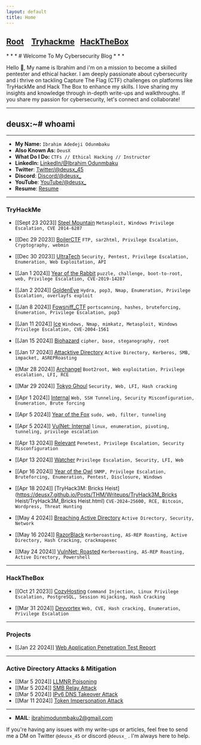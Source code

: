 ```yaml
---
layout: default
title: Home
---
```

<h2 class="mume-header" id="mainindexhtml-nbspnbsp-contactcontacthtml"><a href="./index.html">Root</a>&#xA0;&#xA0;&#xA0; <a href="/Posts/THM/index.html">Tryhackme</a>&#xA0;&#xA0;&#xA0;<a href="/Posts/HTB/index.html">HackTheBox</a>&#xA0;&#xA0;&#xA0;</h2>
<script src="https://tryhackme.com/badge/1528520"></script>
* * *
# Welcome To My Cybersecurity Blog
* * *

Hello 👋, My name is  Ibrahim and i'm on a mission to become a skilled pentester and ethical hacker. I am deeply passionate about cybersecurity and i thrive on tackling Capture The Flag (CTF) challenges on platforms like TryHackMe and Hack The Box to enhance my skills. I love sharing my insights and knowledge through in-depth write-ups and walkthroughs. If you share my passion for cybersecurity, let's connect and collaborate!
* * *
## deusx:~# whoami
* * *

- **My Name:** `Ibrahim Adedeji Odunmbaku`
- **Also Known As:** `DeusX`
- **What Do I Do:** `CTFs // Ethical Hacking // Instructor`
- **LinkedIn:** [LinkedIn/@Ibrahim Odunmbaku](https://www.linkedin.com/in/ibrahim-odunmbaku-8639a811b/)
- **Twitter**: [Twitter/@deusx_45](https://twitter.com/deusx_45)
- **Discord**: [Discord/@deusx_](https://discord.com/channels/@deusx_)
- **YouTube**: [YouTube/@deusx_](https://youtube.com/@Deus-X?si=FD4r1RL5HrpbkQPd)
- **Resume**: [Resume](https://drive.google.com/file/d/10aAzXc02c7j2D3uZ2JGO-SGhlyJ6b15P/view?usp=sharing)
  
* * *
### **TryHackMe**

- [[Sept 23 2023]] [Steel Mountain](https://deusx7.github.io/Posts/THM/Writeups/Steel_Mountain/Steel_Mountain.html) `Metasploit, Windows Privilege Escalation, CVE 2014-6287`

- [[Dec 29 2023]] [BoilerCTF](https://deusx7.github.io/Posts/THM/Writeups/BoilerCTF/BoilerCTF.html) `FTP, sar2html, Privilege Escalation, Cryptography, webmin`

- [[Dec 30 2023]] [UltraTech](https://deusx7.github.io/Posts/THM/Writeups/UltraTech/UltraTech.html) `Security, Pentest, Privilege Escalation, Enumeration, Web Exploitation, API`

-  [[Jan 1 2024]] [Year of the Rabbit](https://deusx7.github.io/Posts/THM/Writeups/Year_of_the_Rabbit/Year_of_the_Rabbit.html) `puzzle, challenge, boot-to-root, web, Privilege Escalation, CVE-2019-14287`

-  [[Jan 2 2024]] [GoldenEye](https://deusx7.github.io/Posts/THM/Writeups/GoldenEye/GoldenEye.html) `Hydra, pop3, Nmap, Enumeration, Privilege Escalation, overlayfs exploit` 

- [[Jan 8 2024]] [Fowsniff_CTF](https://deusx7.github.io/Posts/THM/Writeups/Fowsniff_CTF/Fowsniff_CTF.html) `portscanning, hashes, bruteforcing, Enumeration, Privilege Escalation, pop3`

- [[Jan 11 2024]] [Ice](https://deusx7.github.io/Posts/THM/Writeups/Ice/Ice.html) `Windows, Nmap, mimkatz, Metasploit, Windows Privilege Escalation, CVE-2004-1561`

- [[Jan 15 2024]] [Biohazard](https://deusx7.github.io/Posts/THM/Writeups/Biohazard/Biohazard.html) `cipher, base, steganography, root`

- [[Jan 17 2024]] [Attacktive Directory](https://deusx7.github.io/Posts/THM/Writeups/Attacktive_Directory/Attacktive_Directory.html) `Active Directory, Kerberos, SMB, impacket, ASREPRoasting`

- [[Mar 28 2024]] [Archangel](https://deusx7.github.io/Posts/THM/Writeups/Archangel/Archangel.html) `Boot2root, Web exploitation, Privilege escalation, LFI, RCE`

- [[Mar 29 2024]] [Tokyo Ghoul](https://deusx7.github.io/Posts/THM/Writeups/Tokyo_Ghoul/Tokyo_Ghoul.html) `Security, Web, LFI, Hash cracking`

- [[Apr 1 2024]] [Internal](https://deusx7.github.io/Posts/THM/Writeups/Internal/Internal.html) `Web, SSH Tunneling, Security Misconfiguration, Enumeration, Brute forcing`

- [[Apr 5 2024]] [Year of the Fox](https://deusx7.github.io/Posts/THM/Writeups/Year_of_the_Fox/Year_of_the_Fox.html) `sudo, web, filter, tunneling` 

- [[Apr 5 2024]] [VulNet: Internal](https://deusx7.github.io/Posts/THM/Writeups/VulNet_Internal/VulNet_Internal.html)  `linux, enumeration, pivoting, tunneling, privilege escalation`

- [[Apr 13 2024]] [Relevant](https://deusx7.github.io/Posts/THM/Writeups/Relevant/Relevant.html) `Penetest, Privilege Escalation, Security Misconfiguration` 

- [[Apr 13 2024]] [Watcher](https://deusx7.github.io/Posts/THM/Writeups/Watcher/Watcher.html) `Privilege Escalation, Security, LFI, Web`

- [[Apr 16 2024]] [Year of the Owl](https://deusx7.github.io/Posts/THM/Writeups/Year_of_the_Owl/Year_of_the_Owl.html) `SNMP, Privilege Escalation, Bruteforcing, Enumeration, Pentest, Disclosure, Windows`

- [[Apr 18 2024]] [TryHack3M: Bricks Heist](https://deusx7.github.io/Posts/THM/Writeups/TryHack3M_Bricks Heist/TryHack3M_Bricks Heist.html) `CVE-2024–25600, RCE, Bitcoin, Wordpress, Threat Hunting`

- [[May 4 2024]] [Breaching Active Directory](https://deusx7.github.io/Posts/THM/Writeups/Breaching_Active_Directory/Breaching_Active_Directory.html) `Active Directory, Security, Network`

- [[May 16 2024]] [RazorBlack](https://deusx7.github.io/Posts/THM/Writeups/RazorBlack/RazorBlack.html) `Kerberoasting, AS-REP Roasting, Active Directory, Hash Cracking, crackmapexec`

- [[May 24 2024]] [VulnNet: Roasted](https://deusx7.github.io/Posts/THM/Writeups/VulnNet_Roasted/VulnNet_Roasted.html) `Kerberoasting, AS-REP Roasting, Active Directory, Powershell`

* * *
### **HackTheBox**

- [[Oct 21 2023]] [CozyHosting](https://deusx7.github.io/Posts/HTB/Writeups/CozyHosting/CozyHosting.html) `Command Injection, Linux Privilege Escalation, PostgreSQL, Session Hijacking, Hash Cracking`

- [[Mar 31 2024]] [Devvortex](https://deusx7.github.io/Posts/HTB/Writeups/Devvortex/Devvortex.html) `Web, CVE, Hash cracking, Enumeration, Privilege Escalation` 

* * *
### Projects

- [[Jan 22 2024]] [Web Application Penetration Test Report](https://github.com/deusx7/deusx7.github.io/blob/main/Posts/Projects/JuiceShop_Report/JuiceShop_Report.md)

* * *

### Active Directory Attacks & Mitigation

- [[Mar 5 2024]] [LLMNR Poisoning](https://deusx7.github.io/Posts/Active_Directory/LLMNR_Poisoning/LLMNR_Poisoning.html)
- [[Mar 5 2024]] [SMB Relay Attack](https://deusx7.github.io/Posts/Active_Directory/SMB_Relay_Attack/SMB_Relay_Attack.html)
- [[Mar 5 2024]] [IPv6 DNS Takeover Attack](https://deusx7.github.io/Posts/Active_Directory/IPv6_DNS_Takeover/IPv6_DNS_Takeover.html)
- [[Mar 11 2024]] [Token Impersonation Attack](https://deusx7.github.io/Posts/Active_Directory/Token_Impersonation/Token_Impersonation.html)

* * *
- **MAIL**: ibrahimodunmbaku2@gmail.com

If you're having any issues with my write-ups or articles, feel free to send me a DM on Twitter `@deusx_45` or discord `@deusx_` . I'm always here to help.
